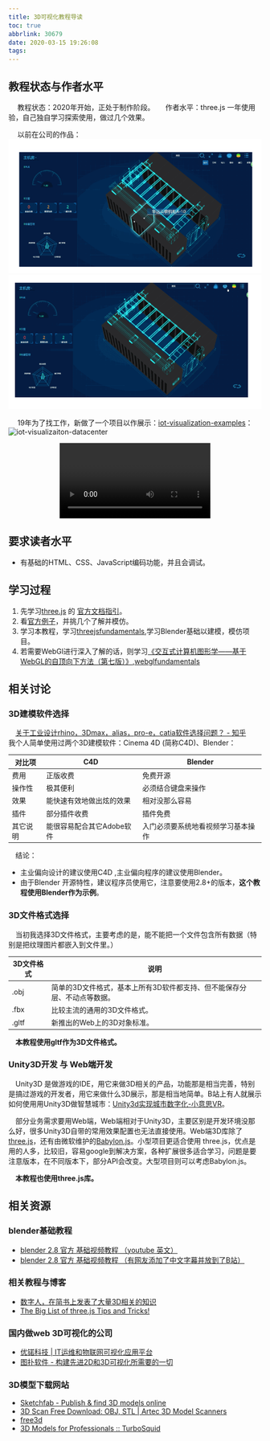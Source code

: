 ```yaml
---
title: 3D可视化教程导读
toc: true
abbrlink: 30679
date: 2020-03-15 19:26:08
tags:
---
```


## 教程状态与作者水平
&emsp; 教程状态：2020年开始，正处于制作阶段。
&emsp; 作者水平：three.js 一年使用验，自己独自学习探索使用，做过几个效果。

&emsp; 以前在公司的作品：
![微模块](/blog_images/微模块1.gif)
![微模块](/blog_images/微模块2.gif)

&emsp; 19年为了找工作，新做了一个项目以作展示：[iot-visualization-examples](https://github.com/alwxkxk/iot-visualization-examples)：
![iot-visualizaiton-datacenter](/blog_images/iot-visualizaiton-datacenter.jpg)

<video class="lazy" controls data-src="https://test-1251805228.file.myqcloud.com/3D/%E6%95%B0%E6%8D%AE%E5%8F%AF%E8%A7%86%E5%8C%96%E6%95%B0%E6%8D%AE%E4%B8%AD%E5%BF%83demo.mp4" controls="controls" style="max-width: 100%; display: block; margin-left: auto; margin-right: auto;">
your browser does not support the video tag
</video>

## 要求读者水平
- 有基础的HTML、CSS、JavaScript编码功能，并且会调试。


## 学习过程
1. 先学习[three.js](https://threejs.org/) 的 [官方文档指引](https://threejs.org/docs/index.html#manual/en/introduction/Creating-a-scene)。
2. 看[官方例子](https://threejs.org/examples/#webgl_animation_cloth)，并挑几个了解并模仿。
3. 学习本教程，学习[threejsfundamentals](https://threejsfundamentals.org/),学习Blender基础以建模，模仿项目。
4. 若需要WebGl进行深入了解的话，则学习[《交互式计算机图形学——基于WebGL的自顶向下方法（第七版）》](https://book.douban.com/subject/26916420/),[webglfundamentals](https://webglfundamentals.org/)

## 相关讨论

### 3D建模软件选择
&emsp;[关于工业设计rhino，3Dmax，alias，pro-e，catia软件选择问题？ - 知乎](https://www.zhihu.com/question/22122324)
&emsp;我个人简单使用过两个3D建模软件：Cinema 4D (简称C4D)、Blender：

对比项|C4D|Blender
---|---|---|
费用|正版收费|免费开源
操作性|极其便利|必须结合键盘来操作
效果|能快速有效地做出炫的效果|相对没那么容易
插件|部分插件收费|插件免费
其它说明|能很容易配合其它Adobe软件|入门必须要系统地看视频学习基本操作

&emsp;结论：
- 主业偏向设计的建议使用C4D ,主业偏向程序的建议使用Blender。
- 由于Blender 开源特性，建议程序员使用它，注意要使用2.8+的版本，__这个教程使用Blender作为示例__。

### 3D文件格式选择
&emsp;当初我选择3D文件格式，主要考虑的是，能不能把一个文件包含所有数据（特别是把纹理图片都嵌入到文件里。）

3D文件格式|说明
---|---|
.obj|简单的3D文件格式，基本上所有3D软件都支持、但不能保存分层、不动点等数据。
.fbx|比较主流的通用的3D文件格式。
.gltf|新推出的Web上的3D对象标准。

&emsp;__本教程使用gltf作为3D文件格式。__

### Unity3D开发 与 Web端开发
&emsp;Unity3D 是做游戏的IDE，用它来做3D相关的产品，功能那是相当完善，特别是搞过游戏的开发者，用它来做什么3D展示，那是相当地简单。B站上有人就展示如何使用用Unity3D做智慧城市：[Unity3d实现城市数字化-小意思VR](https://www.bilibili.com/video/av85644644)。

&emsp;部分业务需求要用Web端，Web端相对于Unity3D，主要区别是开发环境没那么好，很多Unity3D自带的常用效果配置也无法直接使用。Web端3D库除了[three.js](https://threejs.org/)，还有由微软维护的[Babylon.js](https://doc.babylonjs.com)。小型项目更适合使用 three.js，优点是用的人多，比较旧，容易google到解决方案，各种扩展很多适合学习，问题是要注意版本，在不同版本下，部分API会改变。大型项目则可以考虑Babylon.js。

&emsp;__本教程也使用three.js库。__

## 相关资源
### blender基础教程
- [blender 2.8 官方 基础视频教程 （youtube 英文）](https://www.youtube.com/watch?v=MF1qEhBSfq4&list=PLa1F2ddGya_-UvuAqHAksYnB0qL9yWDO6&index=2&t=0s)
- [blender 2.8 官方 基础视频教程 （有网友添加了中文字幕并放到了B站）](https://www.bilibili.com/video/BV1nt411J7SE?p=1)

### 相关教程与博客
- [数字人，在简书上发表了大量3D相关的知识](https://www.jianshu.com/u/70a05c15418f)
- [The Big List of three.js Tips and Tricks!](https://discoverthreejs.com/tips-and-tricks/)

### 国内做web 3D可视化的公司
- [优锘科技 | IT运维和物联网可视化应用平台](http://www.uinnova.cn/home)
- [图扑软件 - 构建先进2D和3D可视化所需要的一切](https://www.hightopo.com/demos/index.html)

### 3D模型下载网站
- [Sketchfab - Publish & find 3D models online](https://sketchfab.com/)
- [3D Scan Free Download: OBJ, STL \| Artec 3D Model Scanners](https://www.artec3d.com/3d-models)
- [free3d](https://free3d.com/)
- [3D Models for Professionals :: TurboSquid](https://www.turbosquid.com/)


